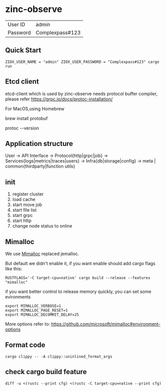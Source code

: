 # zinc-observe

|          |                                      |
-----------|---------------------------------------
| User ID  | admin                                |
| Password | Complexpass#123                      |

## Quick Start

```
ZIOX_USER_NAME = "admin" ZIOX_USER_PASSWORD = "Complexpass#123" cargo run
```

## Etcd client

etcd-client which is used by zinc-observe needs protocol buffer compiler, please refer https://grpc.io/docs/protoc-installation/

For MacOS,using Homebrew

brew install protobuf

protoc --version

## Application structure

User -> API Interface -> Protocol{http|grpc|job} -> Services{logs|metrics|traces|users} -> Infra{db|storage|config} -> meta | common{thirdparty|function utils} 

## init

1. register cluster
2. load cache
3. start move job
4. start file list
5. start grpc
6. start http
7. change node status to online

## Mimalloc

We use [Mimalloc](https://github.com/microsoft/mimalloc) replaced jemalloc.

But default we didn't enable it, if you want enable should add cargo flags like this:

```
RUSTFLAGS='-C target-cpu=native' cargo build --release --features "mimalloc"
```

if you want better control to release memory quickly, you can set some evironments

```
export MIMALLOC_VERBOSE=1
export MIMALLOC_PAGE_RESET=1
export MIMALLOC_DECOMMIT_DELAY=25
```

More options refer to: https://github.com/microsoft/mimalloc#environment-options

## Format code

```
cargo clippy -- -A clippy::uninlined_format_args
```

## check cargo build feature

```
diff -u <(rustc --print cfg) <(rustc -C target-cpu=native --print cfg)
```
